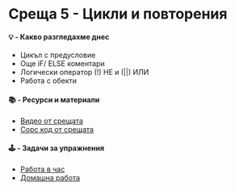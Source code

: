 # Среща 5 - Цикли и повторения

#### 💡 - Какво разгледахме днес
- Цикъл с предусловие
- Още iF/ ELSE коментари
- Логически оператор (!) НЕ и (||) ИЛИ
- Работа с обекти
 #### 📚 - Ресурси и материали
- [Видео от срещата](https://www.youtube.com/watch?v=k9dHt9jmbF0&list=PLyZOguednhL5s3LH63o1q8CHhfNk4kvf1&index=7)
- [Сорс код от срещата](./source/)

 #### 🕹️ - Задачи за упражнения
- [Работа в час](./cw/README.md)
- [Домашна работа](./hw/README.md)

<!-- #### 📘 - Решения на домашна работа -->
<!-- - [Видео решение](https://www.youtube.com/watch?v=VndSp3HvEd0&list=PLyZOguednhL5s3LH63o1q8CHhfNk4kvf1&index=6) -->
<!-- - [Сорс код решение на домашна работа](./source-hw/README.md) -->